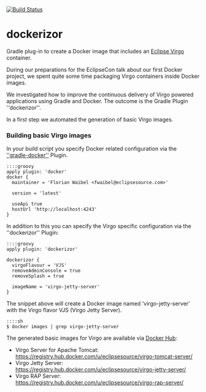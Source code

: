 [![Build Status](https://travis-ci.org/eclipsesource/dockerizor.svg)](https://travis-ci.org/eclipsesource/dockerizor)

dockerizor
==========

Gradle plug-in to create a Docker image that includes an [Eclipse Virgo][Virgo] container.

During our preparations for the EclipseCon talk about our first Docker project, we spent quite some time
packaging Virgo containers inside Docker images.

We investigated how to improve the continuous delivery of Virgo powered applications using Gradle and Docker. The outcome is the Gradle Plugin ''dockerizor''.

In a first step we automated the generation of basic Virgo images.

### Building basic Virgo images

In your build script you specify Docker related configuration via the [''gradle-docker''][gradle-docker] Plugin.

    ::::groovy
    apply plugin: 'docker'
    docker {
      maintainer = 'Florian Waibel <fwaibel@eclipsesource.com>'

      version = 'latest'

      useApi true
      hostUrl 'http://localhost:4243'
    }

In addition to this you can specify the Virgo specific configuration via the ''dockerizor'' Plugin:

    ::::groovy
    apply plugin: 'dockerizor'
    
    dockerizor {
      virgoFlavour = 'VJS'
      removeAdminConsole = true
      removeSplash = true

      imageName = 'virgo-jetty-server'
    }

The snippet above will create a Docker image named 'virgo-jetty-server' with the Virgo flavor VJS (Virgo Jetty Server).

    ::::sh
    $ docker images | grep virgo-jetty-server

The generated basic images for Virgo are available via [Docker Hub][dockerhub]:

 * Virgo Server for Apache Tomcat: https://registry.hub.docker.com/u/eclipsesource/virgo-tomcat-server/
 * Virgo Jetty Server: https://registry.hub.docker.com/u/eclipsesource/virgo-jetty-server/
 * Virgo RAP Server: https://registry.hub.docker.com/u/eclipsesource/virgo-rap-server/

[Virgo]: http://www.eclipse.org/virgo/ "Virgo"
[gradle-docker]: https://github.com/Transmode/gradle-docker "gradle-docker"
[dockerhub]: https://hub.docker.com/ "Docker Hub"
